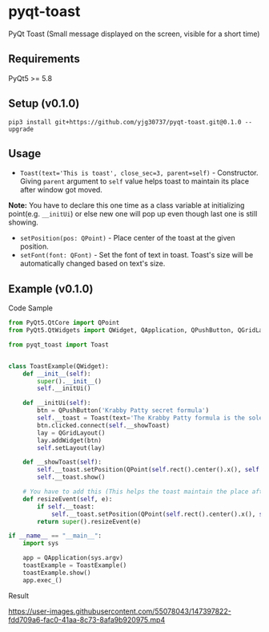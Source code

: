 # pyqt-toast
PyQt Toast (Small message displayed on the screen, visible for a short time)

## Requirements
PyQt5 >= 5.8

## Setup (v0.1.0)
```pip3 install git+https://github.com/yjg30737/pyqt-toast.git@0.1.0 --upgrade```

## Usage
* ```Toast(text='This is toast', close_sec=3, parent=self)``` - Constructor. Giving ```parent``` argument to ```self``` value helps toast to maintain its place after window got moved. 

<b>Note:</b> You have to declare this one time as a class variable at initializing point(e.g. ```__initUi```) or else new one will pop up even though last one is still showing.
* ```setPosition(pos: QPoint)``` - Place center of the toast at the given position.
* ```setFont(font: QFont)``` - Set the font of text in toast. Toast's size will be automatically changed based on text's size.

## Example (v0.1.0)
Code Sample
```python
from PyQt5.QtCore import QPoint
from PyQt5.QtWidgets import QWidget, QApplication, QPushButton, QGridLayout

from pyqt_toast import Toast


class ToastExample(QWidget):
    def __init__(self):
        super().__init__()
        self.__initUi()

    def __initUi(self):
        btn = QPushButton('Krabby Patty secret formula')
        self.__toast = Toast(text='The Krabby Patty formula is the sole property of the Krusty Krab and is only to be discussed in part or in whole with its creator Mr. Krabs. Duplication of this formula is punishable by law. Restrictions apply, results may vary.', close_sec=3, parent=self)
        btn.clicked.connect(self.__showToast)
        lay = QGridLayout()
        lay.addWidget(btn)
        self.setLayout(lay)

    def __showToast(self):
        self.__toast.setPosition(QPoint(self.rect().center().x(), self.rect().center().y() + 30))
        self.__toast.show()

    # You have to add this (This helps the toast maintain the place after window get resized)
    def resizeEvent(self, e):
        if self.__toast:
            self.__toast.setPosition(QPoint(self.rect().center().x(), self.rect().center().y() + 30))
        return super().resizeEvent(e)

if __name__ == "__main__":
    import sys

    app = QApplication(sys.argv)
    toastExample = ToastExample()
    toastExample.show()
    app.exec_()
```

Result

https://user-images.githubusercontent.com/55078043/147397822-fdd709a6-fac0-41aa-8c73-8afa9b920975.mp4



